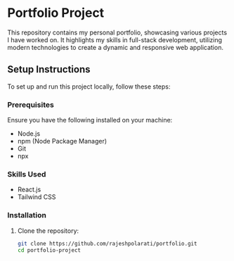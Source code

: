 # Portfolio Project

This repository contains my personal portfolio, showcasing various projects I have worked on. It highlights my skills in full-stack development, utilizing modern technologies to create a dynamic and responsive web application.

## Setup Instructions

To set up and run this project locally, follow these steps:

### Prerequisites

Ensure you have the following installed on your machine:
- Node.js
- npm (Node Package Manager)
- Git
- npx

### Skills Used

- React.js
- Tailwind CSS

### Installation

1. Clone the repository:
   ```bash
   git clone https://github.com/rajeshpolarati/portfolio.git
   cd portfolio-project